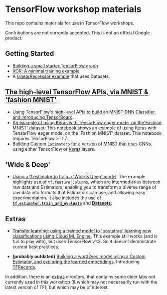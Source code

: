 
# TensorFlow workshop materials

This repo contains materials for use in TensorFlow workshops.

Contributions are not currently accepted.  This is not an official Google product.

<!---
[** add note re: TF versions tested with **].
-->

## Getting Started

- [Building a small starter TensorFlow graph](workshop_sections/getting_started/starter_tf_graph/README.md)
- [XOR: A minimal training example](workshop_sections/getting_started/xor/README.md)
- A [LinearRegressor example](workshop_sections/linear_regressor_datasets) that uses Datasets.

## [The high-level TensorFlow APIs, via MNIST & 'fashion MNIST'](workshop_sections/high_level_APIs)

- [Using TensorFlow's high-level APIs to build an MNIST DNN Classifier, and introducing TensorBoard](workshop_sections/high_level_APIs/02_README_mnist_tflearn.md).
- [An example of using Keras with TensorFlow eager mode, on the'Fashion MNIST' dataset](workshop_sections/high_level_APIs/mnist_eager_keras.ipynb): This notebook shows an example of using Keras with TensorFlow eager mode, on the 'Fashion MNIST' dataset. This notebook requires TensorFlow >=1.7.
- [Building Custom `Estimator`s for a version of MNIST that uses CNNs](workshop_sections/high_level_APIs/mnist_cnn_custom_estimator/README.md), using either TensorFlow or [Keras](https://keras.io/) layers.


## 'Wide & Deep'

- [Using a tf.estimator to train a 'Wide & Deep' model](workshop_sections/wide_n_deep/README.md). The example highlights use of [`tf.feature_columns`](https://www.tensorflow.org/versions/master/get_started/feature_columns), which are intermediaries between raw data and Estimators, enabling you to transform a diverse range of raw data into formats that Estimators can use, and allowing easy experimentation.
It also includes the use of [**`tf.estimator.train_and_evaluate`**](https://www.tensorflow.org/api_docs/python/tf/estimator/train_and_evaluate) and [**Datasets**](https://www.tensorflow.org/api_docs/python/tf/data/Dataset).


## Extras

- [Transfer learning: using a trained model to 'bootstrap' learning new classifications](transfer_learning/README.md) [using Cloud ML Engine](workshop_sections/transfer_learning/cloudml). This example still works (and is fun to play with), but uses TensorFlow v1.2.  So it doesn't demonstrate current best practices.

- **(probably outdated)** [Building a word2vec model using a Custom Estimator, and exploring the learned embeddings](workshop_sections/word2vec/README.md). Introducing [TFRecords](https://www.tensorflow.org/api_guides/python/python_io).

In addition, there is an [extras](workshop_sections/extras/README.md) directory, that contains some older labs not currently used in this workshop (& which may not necessarily run with the latest version of TF), but which may be of interest.

